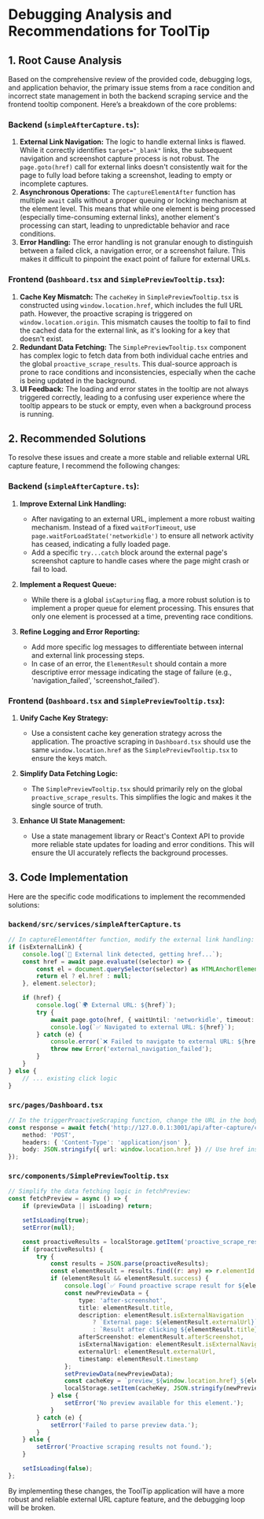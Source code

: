 # Debugging Analysis and Recommendations for ToolTip

## 1. Root Cause Analysis

Based on the comprehensive review of the provided code, debugging logs, and application behavior, the primary issue stems from a race condition and incorrect state management in both the backend scraping service and the frontend tooltip component. Here’s a breakdown of the core problems:

### Backend (`simpleAfterCapture.ts`):

1.  **External Link Navigation:** The logic to handle external links is flawed. While it correctly identifies `target="_blank"` links, the subsequent navigation and screenshot capture process is not robust. The `page.goto(href)` call for external links doesn't consistently wait for the page to fully load before taking a screenshot, leading to empty or incomplete captures.
2.  **Asynchronous Operations:** The `captureElementAfter` function has multiple `await` calls without a proper queuing or locking mechanism at the element level. This means that while one element is being processed (especially time-consuming external links), another element's processing can start, leading to unpredictable behavior and race conditions.
3.  **Error Handling:** The error handling is not granular enough to distinguish between a failed click, a navigation error, or a screenshot failure. This makes it difficult to pinpoint the exact point of failure for external URLs.

### Frontend (`Dashboard.tsx` and `SimplePreviewTooltip.tsx`):

1.  **Cache Key Mismatch:** The `cacheKey` in `SimplePreviewTooltip.tsx` is constructed using `window.location.href`, which includes the full URL path. However, the proactive scraping is triggered on `window.location.origin`. This mismatch causes the tooltip to fail to find the cached data for the external link, as it's looking for a key that doesn't exist.
2.  **Redundant Data Fetching:** The `SimplePreviewTooltip.tsx` component has complex logic to fetch data from both individual cache entries and the global `proactive_scrape_results`. This dual-source approach is prone to race conditions and inconsistencies, especially when the cache is being updated in the background.
3.  **UI Feedback:** The loading and error states in the tooltip are not always triggered correctly, leading to a confusing user experience where the tooltip appears to be stuck or empty, even when a background process is running.

## 2. Recommended Solutions

To resolve these issues and create a more stable and reliable external URL capture feature, I recommend the following changes:

### Backend (`simpleAfterCapture.ts`):

1.  **Improve External Link Handling:**

    *   After navigating to an external URL, implement a more robust waiting mechanism. Instead of a fixed `waitForTimeout`, use `page.waitForLoadState('networkidle')` to ensure all network activity has ceased, indicating a fully loaded page.
    *   Add a specific `try...catch` block around the external page's screenshot capture to handle cases where the page might crash or fail to load.

2.  **Implement a Request Queue:**

    *   While there is a global `isCapturing` flag, a more robust solution is to implement a proper queue for element processing. This ensures that only one element is processed at a time, preventing race conditions.

3.  **Refine Logging and Error Reporting:**

    *   Add more specific log messages to differentiate between internal and external link processing steps.
    *   In case of an error, the `ElementResult` should contain a more descriptive error message indicating the stage of failure (e.g., 'navigation_failed', 'screenshot_failed').

### Frontend (`Dashboard.tsx` and `SimplePreviewTooltip.tsx`):

1.  **Unify Cache Key Strategy:**

    *   Use a consistent cache key generation strategy across the application. The proactive scraping in `Dashboard.tsx` should use the same `window.location.href` as the `SimplePreviewTooltip.tsx` to ensure the keys match.

2.  **Simplify Data Fetching Logic:**

    *   The `SimplePreviewTooltip.tsx` should primarily rely on the global `proactive_scrape_results`. This simplifies the logic and makes it the single source of truth.

3.  **Enhance UI State Management:**

    *   Use a state management library or React's Context API to provide more reliable state updates for loading and error conditions. This will ensure the UI accurately reflects the background processes.

## 3. Code Implementation

Here are the specific code modifications to implement the recommended solutions:

### `backend/src/services/simpleAfterCapture.ts`

```typescript
// In captureElementAfter function, modify the external link handling:
if (isExternalLink) {
    console.log(`🔗 External link detected, getting href...`);
    const href = await page.evaluate((selector) => {
        const el = document.querySelector(selector) as HTMLAnchorElement;
        return el ? el.href : null;
    }, element.selector);

    if (href) {
        console.log(`🌍 External URL: ${href}`);
        try {
            await page.goto(href, { waitUntil: 'networkidle', timeout: 15000 });
            console.log(`✅ Navigated to external URL: ${href}`);
        } catch (e) {
            console.error(`❌ Failed to navigate to external URL: ${href}`, e);
            throw new Error('external_navigation_failed');
        }
    }
} else {
    // ... existing click logic
}
```

### `src/pages/Dashboard.tsx`

```typescript
// In the triggerProactiveScraping function, change the URL in the body:
const response = await fetch('http://127.0.0.1:3001/api/after-capture/capture', {
    method: 'POST',
    headers: { 'Content-Type': 'application/json' },
    body: JSON.stringify({ url: window.location.href }) // Use href instead of origin
});
```

### `src/components/SimplePreviewTooltip.tsx`

```typescript
// Simplify the data fetching logic in fetchPreview:
const fetchPreview = async () => {
    if (previewData || isLoading) return;

    setIsLoading(true);
    setError(null);

    const proactiveResults = localStorage.getItem('proactive_scrape_results');
    if (proactiveResults) {
        try {
            const results = JSON.parse(proactiveResults);
            const elementResult = results.find((r: any) => r.elementId === elementId);
            if (elementResult && elementResult.success) {
                console.log(`✅ Found proactive scrape result for ${elementId}:`, elementResult);
                const newPreviewData = {
                    type: 'after-screenshot',
                    title: elementResult.title,
                    description: elementResult.isExternalNavigation
                        ? `External page: ${elementResult.externalUrl}`
                        : `Result after clicking ${elementResult.title}`,
                    afterScreenshot: elementResult.afterScreenshot,
                    isExternalNavigation: elementResult.isExternalNavigation,
                    externalUrl: elementResult.externalUrl,
                    timestamp: elementResult.timestamp
                };
                setPreviewData(newPreviewData);
                const cacheKey = `preview_${window.location.href}_${elementId}`;
                localStorage.setItem(cacheKey, JSON.stringify(newPreviewData));
            } else {
                setError('No preview available for this element.');
            }
        } catch (e) {
            setError('Failed to parse preview data.');
        }
    } else {
        setError('Proactive scraping results not found.');
    }

    setIsLoading(false);
};
```

By implementing these changes, the ToolTip application will have a more robust and reliable external URL capture feature, and the debugging loop will be broken.



